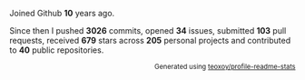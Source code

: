 Joined Github **10** years ago.

Since then I pushed **3026** commits, opened **34** issues, submitted **103** pull requests, received **679** stars across **205** personal projects and contributed to **40** public repositories.

<p align="right"><sub>Generated using <a href="https://github.com/marketplace/actions/profile-readme-stats">teoxoy/profile-readme-stats</a></sub></p>

